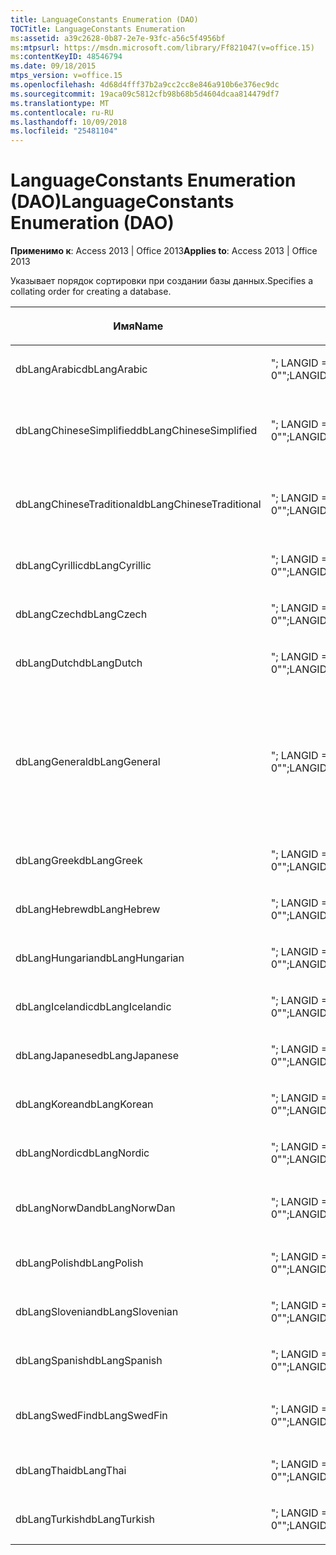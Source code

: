 ```yaml
---
title: LanguageConstants Enumeration (DAO)
TOCTitle: LanguageConstants Enumeration
ms:assetid: a39c2628-0b87-2e7e-93fc-a56c5f4956bf
ms:mtpsurl: https://msdn.microsoft.com/library/Ff821047(v=office.15)
ms:contentKeyID: 48546794
ms.date: 09/18/2015
mtps_version: v=office.15
ms.openlocfilehash: 4d68d4fff37b2a9cc2cc8e846a910b6e376ec9dc
ms.sourcegitcommit: 19aca09c5812cfb98b68b5d4604dcaa814479df7
ms.translationtype: MT
ms.contentlocale: ru-RU
ms.lasthandoff: 10/09/2018
ms.locfileid: "25481104"
---
```

# <a name="languageconstants-enumeration-dao"></a><span data-ttu-id="e200d-102">LanguageConstants Enumeration (DAO)</span><span class="sxs-lookup"><span data-stu-id="e200d-102">LanguageConstants Enumeration (DAO)</span></span>


<span data-ttu-id="e200d-103">**Применимо к**: Access 2013 | Office 2013</span><span class="sxs-lookup"><span data-stu-id="e200d-103">**Applies to**: Access 2013 | Office 2013</span></span>

<span data-ttu-id="e200d-104">Указывает порядок сортировки при создании базы данных.</span><span class="sxs-lookup"><span data-stu-id="e200d-104">Specifies a collating order for creating a database.</span></span>

<table>
<colgroup>
<col style="width: 33%" />
<col style="width: 33%" />
<col style="width: 33%" />
</colgroup>
<thead>
<tr class="header">
<th><p><span data-ttu-id="e200d-105">Имя</span><span class="sxs-lookup"><span data-stu-id="e200d-105">Name</span></span></p></th>
<th><p><span data-ttu-id="e200d-106">Значение</span><span class="sxs-lookup"><span data-stu-id="e200d-106">Value</span></span></p></th>
<th><p><span data-ttu-id="e200d-107">Описание</span><span class="sxs-lookup"><span data-stu-id="e200d-107">Description</span></span></p></th>
</tr>
</thead>
<tbody>
<tr class="odd">
<td><p><span data-ttu-id="e200d-108">dbLangArabic</span><span class="sxs-lookup"><span data-stu-id="e200d-108">dbLangArabic</span></span></p></td>
<td><p><span data-ttu-id="e200d-109">&quot;; LANGID = 0X0401; CP = 1256; СТРАНА = 0&quot;</span><span class="sxs-lookup"><span data-stu-id="e200d-109">&quot;;LANGID=0x0401;CP=1256;COUNTRY=0&quot;</span></span></p></td>
<td><p><span data-ttu-id="e200d-110">арабский;</span><span class="sxs-lookup"><span data-stu-id="e200d-110">Arabic</span></span></p></td>
</tr>
<tr class="even">
<td><p><span data-ttu-id="e200d-111">dbLangChineseSimplified</span><span class="sxs-lookup"><span data-stu-id="e200d-111">dbLangChineseSimplified</span></span></p></td>
<td><p><span data-ttu-id="e200d-112">&quot;; LANGID = 0X0804; CP = 936; СТРАНА = 0&quot;</span><span class="sxs-lookup"><span data-stu-id="e200d-112">&quot;;LANGID=0x0804;CP=936;COUNTRY=0&quot;</span></span></p></td>
<td><p><span data-ttu-id="e200d-113">Китайский (упрощенное письмо)</span><span class="sxs-lookup"><span data-stu-id="e200d-113">Simplified Chinese</span></span></p></td>
</tr>
<tr class="odd">
<td><p><span data-ttu-id="e200d-114">dbLangChineseTraditional</span><span class="sxs-lookup"><span data-stu-id="e200d-114">dbLangChineseTraditional</span></span></p></td>
<td><p><span data-ttu-id="e200d-115">&quot;; LANGID = 0X0404; CP = 950; СТРАНА = 0&quot;</span><span class="sxs-lookup"><span data-stu-id="e200d-115">&quot;;LANGID=0x0404;CP=950;COUNTRY=0&quot;</span></span></p></td>
<td><p><span data-ttu-id="e200d-116">Китайский (традиционное письмо)</span><span class="sxs-lookup"><span data-stu-id="e200d-116">Traditional Chinese</span></span></p></td>
</tr>
<tr class="even">
<td><p><span data-ttu-id="e200d-117">dbLangCyrillic</span><span class="sxs-lookup"><span data-stu-id="e200d-117">dbLangCyrillic</span></span></p></td>
<td><p><span data-ttu-id="e200d-118">&quot;; LANGID = 0X0419; CP = 1251; СТРАНА = 0&quot;</span><span class="sxs-lookup"><span data-stu-id="e200d-118">&quot;;LANGID=0x0419;CP=1251;COUNTRY=0&quot;</span></span></p></td>
<td><p><span data-ttu-id="e200d-119">русский;</span><span class="sxs-lookup"><span data-stu-id="e200d-119">Russian</span></span></p></td>
</tr>
<tr class="odd">
<td><p><span data-ttu-id="e200d-120">dbLangCzech</span><span class="sxs-lookup"><span data-stu-id="e200d-120">dbLangCzech</span></span></p></td>
<td><p><span data-ttu-id="e200d-121">&quot;; LANGID = 0X0405; CP = 1250; СТРАНА = 0&quot;</span><span class="sxs-lookup"><span data-stu-id="e200d-121">&quot;;LANGID=0x0405;CP=1250;COUNTRY=0&quot;</span></span></p></td>
<td><p><span data-ttu-id="e200d-122">чешский;</span><span class="sxs-lookup"><span data-stu-id="e200d-122">Czech</span></span></p></td>
</tr>
<tr class="even">
<td><p><span data-ttu-id="e200d-123">dbLangDutch</span><span class="sxs-lookup"><span data-stu-id="e200d-123">dbLangDutch</span></span></p></td>
<td><p><span data-ttu-id="e200d-124">&quot;; LANGID = 0X0413; CP = 1252; СТРАНА = 0&quot;</span><span class="sxs-lookup"><span data-stu-id="e200d-124">&quot;;LANGID=0x0413;CP=1252;COUNTRY=0&quot;</span></span></p></td>
<td><p><span data-ttu-id="e200d-125">голландский;</span><span class="sxs-lookup"><span data-stu-id="e200d-125">Dutch</span></span></p></td>
</tr>
<tr class="odd">
<td><p><span data-ttu-id="e200d-126">dbLangGeneral</span><span class="sxs-lookup"><span data-stu-id="e200d-126">dbLangGeneral</span></span></p></td>
<td><p><span data-ttu-id="e200d-127">&quot;; LANGID = 0X0409; CP = 1252; СТРАНА = 0&quot;</span><span class="sxs-lookup"><span data-stu-id="e200d-127">&quot;;LANGID=0x0409;CP=1252;COUNTRY=0&quot;</span></span></p></td>
<td><p><span data-ttu-id="e200d-128">Английский, немецкий, французский, португальский, итальянский и современных испанский</span><span class="sxs-lookup"><span data-stu-id="e200d-128">English, German, French, Portuguese, Italian, and Modern Spanish</span></span></p></td>
</tr>
<tr class="even">
<td><p><span data-ttu-id="e200d-129">dbLangGreek</span><span class="sxs-lookup"><span data-stu-id="e200d-129">dbLangGreek</span></span></p></td>
<td><p><span data-ttu-id="e200d-130">&quot;; LANGID = 0X0408; CP = 1253; СТРАНА = 0&quot;</span><span class="sxs-lookup"><span data-stu-id="e200d-130">&quot;;LANGID=0x0408;CP=1253;COUNTRY=0&quot;</span></span></p></td>
<td><p><span data-ttu-id="e200d-131">греческий;</span><span class="sxs-lookup"><span data-stu-id="e200d-131">Greek</span></span></p></td>
</tr>
<tr class="odd">
<td><p><span data-ttu-id="e200d-132">dbLangHebrew</span><span class="sxs-lookup"><span data-stu-id="e200d-132">dbLangHebrew</span></span></p></td>
<td><p><span data-ttu-id="e200d-133">&quot;; LANGID = 0X040D; CP = 1255; СТРАНА = 0&quot;</span><span class="sxs-lookup"><span data-stu-id="e200d-133">&quot;;LANGID=0x040D;CP=1255;COUNTRY=0&quot;</span></span></p></td>
<td><p><span data-ttu-id="e200d-134">иврит;</span><span class="sxs-lookup"><span data-stu-id="e200d-134">Hebrew</span></span></p></td>
</tr>
<tr class="even">
<td><p><span data-ttu-id="e200d-135">dbLangHungarian</span><span class="sxs-lookup"><span data-stu-id="e200d-135">dbLangHungarian</span></span></p></td>
<td><p><span data-ttu-id="e200d-136">&quot;; LANGID = 0X040E; CP = 1250; СТРАНА = 0&quot;</span><span class="sxs-lookup"><span data-stu-id="e200d-136">&quot;;LANGID=0x040E;CP=1250;COUNTRY=0&quot;</span></span></p></td>
<td><p><span data-ttu-id="e200d-137">венгерский;</span><span class="sxs-lookup"><span data-stu-id="e200d-137">Hungarian</span></span></p></td>
</tr>
<tr class="odd">
<td><p><span data-ttu-id="e200d-138">dbLangIcelandic</span><span class="sxs-lookup"><span data-stu-id="e200d-138">dbLangIcelandic</span></span></p></td>
<td><p><span data-ttu-id="e200d-139">&quot;; LANGID = 0X040F; CP = 1252; СТРАНА = 0&quot;</span><span class="sxs-lookup"><span data-stu-id="e200d-139">&quot;;LANGID=0x040F;CP=1252;COUNTRY=0&quot;</span></span></p></td>
<td><p><span data-ttu-id="e200d-140">Исландский</span><span class="sxs-lookup"><span data-stu-id="e200d-140">Icelandic</span></span></p></td>
</tr>
<tr class="even">
<td><p><span data-ttu-id="e200d-141">dbLangJapanese</span><span class="sxs-lookup"><span data-stu-id="e200d-141">dbLangJapanese</span></span></p></td>
<td><p><span data-ttu-id="e200d-142">&quot;; LANGID = 0X0411; CP = 932; СТРАНА = 0&quot;</span><span class="sxs-lookup"><span data-stu-id="e200d-142">&quot;;LANGID=0x0411;CP=932;COUNTRY=0&quot;</span></span></p></td>
<td><p><span data-ttu-id="e200d-143">японский;</span><span class="sxs-lookup"><span data-stu-id="e200d-143">Japanese</span></span></p></td>
</tr>
<tr class="odd">
<td><p><span data-ttu-id="e200d-144">dbLangKorean</span><span class="sxs-lookup"><span data-stu-id="e200d-144">dbLangKorean</span></span></p></td>
<td><p><span data-ttu-id="e200d-145">&quot;; LANGID = 0X0412; CP = 949; СТРАНА = 0&quot;</span><span class="sxs-lookup"><span data-stu-id="e200d-145">&quot;;LANGID=0x0412;CP=949;COUNTRY=0&quot;</span></span></p></td>
<td><p><span data-ttu-id="e200d-146">корейский;</span><span class="sxs-lookup"><span data-stu-id="e200d-146">Korean</span></span></p></td>
</tr>
<tr class="even">
<td><p><span data-ttu-id="e200d-147">dbLangNordic</span><span class="sxs-lookup"><span data-stu-id="e200d-147">dbLangNordic</span></span></p></td>
<td><p><span data-ttu-id="e200d-148">&quot;; LANGID = 0X041D; CP = 1252; СТРАНА = 0&quot;</span><span class="sxs-lookup"><span data-stu-id="e200d-148">&quot;;LANGID=0x041D;CP=1252;COUNTRY=0&quot;</span></span></p></td>
<td><p><span data-ttu-id="e200d-149">Скандинавские</span><span class="sxs-lookup"><span data-stu-id="e200d-149">Nordic</span></span></p></td>
</tr>
<tr class="odd">
<td><p><span data-ttu-id="e200d-150">dbLangNorwDan</span><span class="sxs-lookup"><span data-stu-id="e200d-150">dbLangNorwDan</span></span></p></td>
<td><p><span data-ttu-id="e200d-151">&quot;; LANGID = 0X0406; CP = 1252; СТРАНА = 0&quot;</span><span class="sxs-lookup"><span data-stu-id="e200d-151">&quot;;LANGID=0x0406;CP=1252;COUNTRY=0&quot;</span></span></p></td>
<td><p><span data-ttu-id="e200d-152">Датский и норвежский</span><span class="sxs-lookup"><span data-stu-id="e200d-152">Norwegian and Danish</span></span></p></td>
</tr>
<tr class="even">
<td><p><span data-ttu-id="e200d-153">dbLangPolish</span><span class="sxs-lookup"><span data-stu-id="e200d-153">dbLangPolish</span></span></p></td>
<td><p><span data-ttu-id="e200d-154">&quot;; LANGID = 0X0415; CP = 1250; СТРАНА = 0&quot;</span><span class="sxs-lookup"><span data-stu-id="e200d-154">&quot;;LANGID=0x0415;CP=1250;COUNTRY=0&quot;</span></span></p></td>
<td><p><span data-ttu-id="e200d-155">польский;</span><span class="sxs-lookup"><span data-stu-id="e200d-155">Polish</span></span></p></td>
</tr>
<tr class="odd">
<td><p><span data-ttu-id="e200d-156">dbLangSlovenian</span><span class="sxs-lookup"><span data-stu-id="e200d-156">dbLangSlovenian</span></span></p></td>
<td><p><span data-ttu-id="e200d-157">&quot;; LANGID = 0X0424; CP = 1250; СТРАНА = 0&quot;</span><span class="sxs-lookup"><span data-stu-id="e200d-157">&quot;;LANGID=0x0424;CP=1250;COUNTRY=0&quot;</span></span></p></td>
<td><p><span data-ttu-id="e200d-158">словенский;</span><span class="sxs-lookup"><span data-stu-id="e200d-158">Slovenian</span></span></p></td>
</tr>
<tr class="even">
<td><p><span data-ttu-id="e200d-159">dbLangSpanish</span><span class="sxs-lookup"><span data-stu-id="e200d-159">dbLangSpanish</span></span></p></td>
<td><p><span data-ttu-id="e200d-160">&quot;; LANGID = 0X040A; CP = 1252; СТРАНА = 0&quot;</span><span class="sxs-lookup"><span data-stu-id="e200d-160">&quot;;LANGID=0x040A;CP=1252;COUNTRY=0&quot;</span></span></p></td>
<td><p><span data-ttu-id="e200d-161">испанский;</span><span class="sxs-lookup"><span data-stu-id="e200d-161">Spanish</span></span></p></td>
</tr>
<tr class="odd">
<td><p><span data-ttu-id="e200d-162">dbLangSwedFin</span><span class="sxs-lookup"><span data-stu-id="e200d-162">dbLangSwedFin</span></span></p></td>
<td><p><span data-ttu-id="e200d-163">&quot;; LANGID = 0X041D; CP = 1252; СТРАНА = 0&quot;</span><span class="sxs-lookup"><span data-stu-id="e200d-163">&quot;;LANGID=0x041D;CP=1252;COUNTRY=0&quot;</span></span></p></td>
<td><p><span data-ttu-id="e200d-164">Финский и шведский</span><span class="sxs-lookup"><span data-stu-id="e200d-164">Swedish and Finnish</span></span></p></td>
</tr>
<tr class="even">
<td><p><span data-ttu-id="e200d-165">dbLangThai</span><span class="sxs-lookup"><span data-stu-id="e200d-165">dbLangThai</span></span></p></td>
<td><p><span data-ttu-id="e200d-166">&quot;; LANGID = 0X041E; CP = 874; СТРАНА = 0&quot;</span><span class="sxs-lookup"><span data-stu-id="e200d-166">&quot;;LANGID=0x041E;CP=874;COUNTRY=0&quot;</span></span></p></td>
<td><p><span data-ttu-id="e200d-167">тайский;</span><span class="sxs-lookup"><span data-stu-id="e200d-167">Thai</span></span></p></td>
</tr>
<tr class="odd">
<td><p><span data-ttu-id="e200d-168">dbLangTurkish</span><span class="sxs-lookup"><span data-stu-id="e200d-168">dbLangTurkish</span></span></p></td>
<td><p><span data-ttu-id="e200d-169">&quot;; LANGID = 0X041F; CP = 1254; СТРАНА = 0&quot;</span><span class="sxs-lookup"><span data-stu-id="e200d-169">&quot;;LANGID=0x041F;CP=1254;COUNTRY=0&quot;</span></span></p></td>
<td><p><span data-ttu-id="e200d-170">турецкий;</span><span class="sxs-lookup"><span data-stu-id="e200d-170">Turkish</span></span></p></td>
</tr>
</tbody>
</table>

